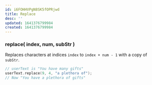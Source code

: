 ```yaml
---
id: i6FOHHVPgN8SK5fOPRjwd
title: Replace
desc: ''
updated: 1641376799984
created: 1641376799984
---
```


### replace( index, num, subStr )

Replaces characters at indices `index` to `index + num - 1` with a copy of `subStr`.

```cpp
// userText is "You have many gifts"
userText.replace(9, 4, "a plethora of"); 
// Now "You have a plethora of gifts"
```

